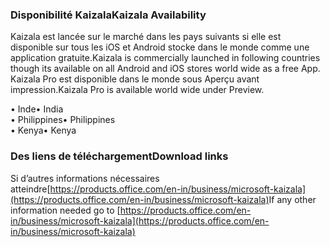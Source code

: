 ### <a name="kaizala-availability"></a><span data-ttu-id="efd8f-101">Disponibilité Kaizala</span><span class="sxs-lookup"><span data-stu-id="efd8f-101">Kaizala Availability</span></span> 
<span data-ttu-id="efd8f-102">Kaizala est lancée sur le marché dans les pays suivants si elle est disponible sur tous les iOS et Android stocke dans le monde comme une application gratuite.</span><span class="sxs-lookup"><span data-stu-id="efd8f-102">Kaizala is commercially launched in following countries though its available on all Android and iOS stores world wide as a free App.</span></span> <span data-ttu-id="efd8f-103">Kaizala Pro est disponible dans le monde sous Aperçu avant impression.</span><span class="sxs-lookup"><span data-stu-id="efd8f-103">Kaizala Pro is available world wide under Preview.</span></span>

<span data-ttu-id="efd8f-104">• Inde</span><span class="sxs-lookup"><span data-stu-id="efd8f-104">•   India</span></span>
<br>
<span data-ttu-id="efd8f-105">• Philippines</span><span class="sxs-lookup"><span data-stu-id="efd8f-105">•   Philippines</span></span>
<br>
<span data-ttu-id="efd8f-106">• Kenya</span><span class="sxs-lookup"><span data-stu-id="efd8f-106">•   Kenya</span></span>
<br>
### <a name="download-links"></a><span data-ttu-id="efd8f-107">Des liens de téléchargement</span><span class="sxs-lookup"><span data-stu-id="efd8f-107">Download links</span></span>
<span data-ttu-id="efd8f-108">Si d’autres informations nécessaires atteindre[https://products.office.com/en-in/business/microsoft-kaizala](https://products.office.com/en-in/business/microsoft-kaizala)</span><span class="sxs-lookup"><span data-stu-id="efd8f-108">If any other information needed go to [https://products.office.com/en-in/business/microsoft-kaizala](https://products.office.com/en-in/business/microsoft-kaizala)</span></span>

